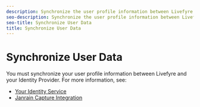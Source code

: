 ```yaml
---
description: Synchronize the user profile information between Livefyre and your identity provider.
seo-description: Synchronize the user profile information between Livefyre and your identity provider.
seo-title: Synchronize User Data
title: Synchronize User Data
---
```


# Synchronize User Data

You must synchronize your user profile information between Livefyre and your Identity Provider. For more information, see:

* [Your Identity Service](c_your_identity_service.md#c_your_identity_service)
* [Janrain Capture Integration](c_janrain_capture_backplane.md#c_janrain_capture_backplane)
